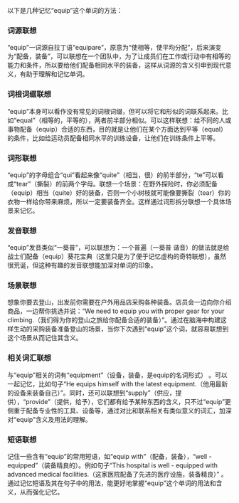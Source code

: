 以下是几种记忆“equip”这个单词的方法：

### 词源联想
“equip”一词源自拉丁语“equipare”，原意为“使相等，使平均分配”，后来演变为“配备，装备”，可以联想在一个团队中，为了让成员们在工作或行动中有相等的能力和条件，所以要给他们配备相同水平的装备，这样从词源的含义引申到现代意义，有助于理解和记忆单词。

### 词根词缀联想
“equip”本身可以看作没有常见的词根词缀，但可以将它和形似的词联系起来。比如“equal”（相等的，平等的），两者前半部分相似。可以这样联想：给不同的人或事物配备（equip）合适的东西，目的就是让他们在某个方面达到平等（equal）的条件，比如给运动员配备相同水平的训练设备，让他们在训练条件上平等。

### 词形联想
“equip”的字母组合“qui”看起来像“quite”（相当，很）的前半部分，“te”可以看成“tear”（撕裂）的前两个字母。联想一个场景：在野外探险时，你必须配备（equip）相当（quite）好的装备，否则一个小树枝就可能像要撕裂（tear）你的衣物一样给你带来麻烦，所以一定要装备齐全。这样通过词形拆分联想一个具体场景来记忆。

### 发音联想
“equip”发音类似“一葵普”，可以联想为：一个普遍（一葵普 谐音）的做法就是给战士们配备（equip）葵花宝典（这里只是为了便于记忆虚构的奇特联想），虽然很荒诞，但这种有趣的发音联想能加深对单词的印象。

### 场景联想
想象你要去登山，出发前你需要在户外用品店采购各种装备。店员会一边向你介绍商品，一边帮你挑选并说：“We need to equip you with proper gear for your climbing.（我们得为你的登山之旅给你配备合适的装备）”。通过在脑海中构建这样生动的采购装备准备登山的场景，当你下次遇到“equip”这个词，就容易联想到这个场景从而记住其含义。

### 相关词汇联想
与“equip”相关的词有“equipment”（设备，装备，是equip的名词形式） 。可以一起记忆，比如句子“He equips himself with the latest equipment.（他用最新的设备来装备自己）”。同时，还可以联想到“supply”（供应，提供），“provide”（提供，给予），它们都有给予某种东西的含义，只不过“equip”更侧重于配备专业性的工具、设备等，通过对比和联系相关有类似意义的词汇，加深对“equip”含义及用法的理解。

### 短语联想
记住一些含有“equip”的常用短语，如“equip with”（配备，装备），“well - equipped”（装备精良的）。例如句子“This hospital is well - equipped with advanced medical facilities.（这家医院配备了先进的医疗设施，装备精良）” 。通过记忆短语及其在句子中的用法，能更好地掌握“equip”这个单词的用法和含义，从而强化记忆。 